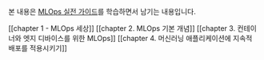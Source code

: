 본 내용은 [MLOps 실전 가이드](https://m.hanbit.co.kr/store/books/book_view.html?p_code=B9385341956)를 학습하면서 남기는 내용입니다.

[[chapter 1 - MLOps 세상]]
[[chapter 2. MLOps 기본 개념]]
[[chapter 3. 컨테이너와 엣지 디바이스를 위한 MLOps]]
[[chapter 4. 머신러닝 애플리케이션에 지속적 배포를 적용시키기]]